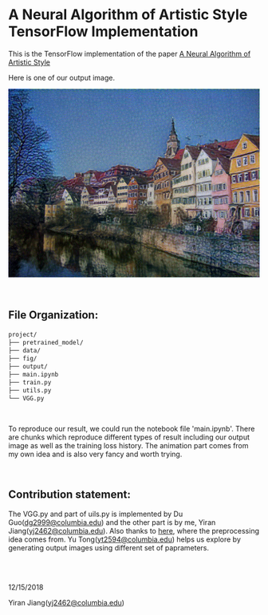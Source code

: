 A Neural Algorithm of Artistic Style TensorFlow Implementation
==========================

This is the TensorFlow implementation of the paper [A Neural Algorithm of Artistic Style](https://arxiv.org/abs/1508.06576)


Here is one of our output image.

![image](fig/2.jpg)

<br>

## File Organization:

```
project/
├── pretrained_model/
├── data/
├── fig/
├── output/
├── main.ipynb
├── train.py
├── utils.py
└── VGG.py
```
<br>

To reproduce our result, we could run the notebook file 'main.ipynb'. There are chunks which reproduce different types of result including our output image as well as the training loss history. The animation part comes from my own idea and is also very fancy and worth trying.

<br>

## Contribution statement:

The VGG.py and part of uils.py is implemented by Du Guo(<dg2999@columbia.edu>) and the other part is by me, Yiran Jiang(<yj2462@columbia.edu>). Also thanks to [here](https://github.com/anishathalye/neural-style), where the preprocessing idea comes from. Yu Tong(<yt2594@columbia.edu>) helps us explore by generating output images using different set of paprameters.


<br>
<br>

12/15/2018

Yiran Jiang(<yj2462@columbia.edu>)

